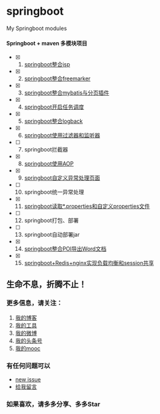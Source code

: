 # springboot
My Springboot modules

#### Springboot + maven 多模块项目

- [x]  1. [springboot整合jsp](https://github.com/zhangyd-c/springboot/tree/master/springboot-jsp)
- [x] 2. [springboot整合freemarker](https://github.com/zhangyd-c/springboot/tree/master/springboot-freemark)
- [x] 3. [springboot整合mybatis与分页插件](https://github.com/zhangyd-c/springboot/tree/master/springboot-mybatis)
- [x] 4. [springboot开启任务调度](https://github.com/zhangyd-c/springboot/tree/master/springboot-schedule)
- [x] 5. [springboot整合logback](https://github.com/zhangyd-c/springboot/tree/master/springboot-logback)
- [x] 6. [springboot使用过滤器和监听器](https://github.com/zhangyd-c/springboot/tree/master/springboot-servlet)
- [ ] 7. springboot拦截器
- [x] 8. [springboot使用AOP](https://github.com/zhangyd-c/springboot/tree/master/springboot-aop)
- [x] 9. [springboot自定义异常处理页面](https://github.com/zhangyd-c/springboot/tree/master/springboot-errorpage)
- [ ] 10. springboot统一异常处理
- [x] 11. [springboot读取*.properties和自定义properties文件](https://github.com/zhangyd-c/springboot/tree/master/springboot-property)
- [ ] 12. springboot打包、部署
- [ ] 13. springboot自动部署jar
- [x] 14. [springboot整合POI导出Word文档](https://github.com/zhangyd-c/springboot/tree/master/springboot-poi)
- [x] 15. [springboot+Redis+nginx实现负载均衡和session共享](https://github.com/zhangyd-c/springboot/tree/master/springboot-session)

## 生命不息，折腾不止！
### 更多信息，请关注：
1. [我的博客](http://www.flyat.cc)
2. [我的工具](http://www.ztool.cc)
3. [我的微博](http://weibo.com/211230415)
4. [我的头条号](http://www.toutiao.com/c/user/3286958681/)
5. [我的mooc](http://www.imooc.com/u/1175248/articles)

### 有任何问题可以
- [new issue](https://github.com/zhangyd-c/springboot/issues)
- [给我留言](http://www.flyat.cc/guestbook)

### 如果喜欢，请多多分享、多多Star
